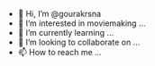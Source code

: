 - 👋 Hi, I’m @gourakrsna
- 👀 I’m interested in moviemaking ...
- 🌱 I’m currently learning ...
- 💞️ I’m looking to collaborate on ...
- 📫 How to reach me ...

<!---
gourakrsna/gourakrsna is a ✨ special ✨ repository because its `README.md` (this file) appears on your GitHub profile.
You can click the Preview link to take a look at your changes.
--->
